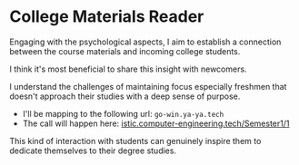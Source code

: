 # College Materials Reader
Engaging with the psychological aspects, I aim to establish a connection between the course materials and incoming college students.

I think it's most beneficial to share this insight with newcomers. 

I understand the challenges of maintaining focus  especially freshmen that doesn't approach their studies with a deep sense of purpose.

- I'll be mapping to the following url:  `go-win.ya-ya.tech`
- The call will happen here: [istic.computer-engineering.tech/Semester1/1](https://istic.computer-engineering.tech/#/Semester1/1?id=%f0%9f%93%96-communication-techniques)

This kind of interaction with students can genuinely inspire them to dedicate themselves to their degree studies.